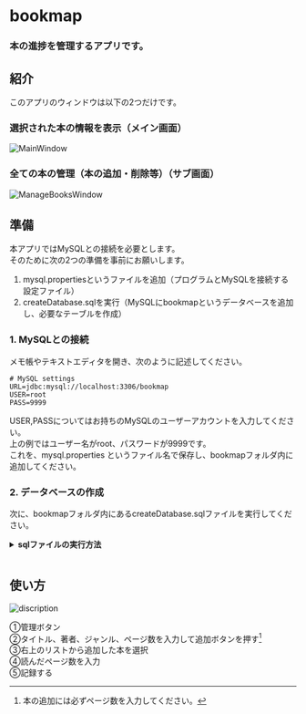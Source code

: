
# bookmap
### 本の進捗を管理するアプリです。



## 紹介
このアプリのウィンドウは以下の2つだけです。
### 選択された本の情報を表示（メイン画面）
![MainWindow](https://github.com/kendama5ko/bookmap/assets/146686157/749f2619-3910-4610-88ab-d5ac95a59bbb)
<br>

### 全ての本の管理（本の追加・削除等）（サブ画面）
![ManageBooksWindow](https://github.com/kendama5ko/bookmap/assets/146686157/515fee1b-fc14-45f2-83cb-d6b25174c1f9)

## 準備
本アプリではMySQLとの接続を必要とします。  
そのために次の2つの準備を事前にお願いします。  
1. mysql.propertiesというファイルを追加（プログラムとMySQLを接続する設定ファイル）
2. createDatabase.sqlを実行（MySQLにbookmapというデータベースを追加し、必要なテーブルを作成）

### 1. MySQLとの接続 
メモ帳やテキストエディタを開き、次のように記述してください。  
```
# MySQL settings
URL=jdbc:mysql://localhost:3306/bookmap
USER=root
PASS=9999
```
USER,PASSについてはお持ちのMySQLのユーザーアカウントを入力してください。  
上の例ではユーザー名がroot、パスワードが9999です。  
これを、mysql.properties というファイル名で保存し、bookmapフォルダ内に追加してください。
### 2. データベースの作成
次に、bookmapフォルダ内にあるcreateDatabase.sqlファイルを実行してください。  
<details><summary><strong>sqlファイルの実行方法</strong></summary>
 
Windowsの場合はコマンドプロンプト、Mac/Linuxの場合はターミナルを起動して次のコマンドを実行してください。  
#### MySQLにログインしている場合  
```
source /Users/ユーザー名/Documents/bookmap/createDatabase.sql
```

#### MySQLにログインしていない場合  
```
mysql -u ユーザー名 -p /Users/ユーザー名/Documents/bookmap/createDatabase.sql
```
ファイルの場所については環境に合わせて変更をお願いします。  
</details>

<br>

## 使い方
![discription](https://github.com/kendama5ko/bookmap_ver_Json/assets/146686157/8e83128a-ecdd-4692-b254-f36d560db2cd)

①管理ボタン  
②タイトル、著者、ジャンル、ページ数を入力して追加ボタンを押す[^1]  
③右上のリストから追加した本を選択  
④読んだページ数を入力  
⑤記録する  
[^1]: 本の追加には必ずページ数を入力してください。  



